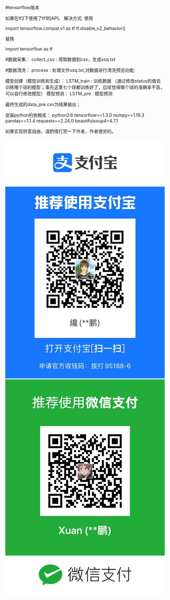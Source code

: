 #tensorflow版本

如果在tf2下使用了tf1的API。
解决方式:
使用

import tensorflow.compat.v1 as tf
tf.disable_v2_behavior()

替换

import tensorflow as tf


#数据采集：
collect_csv     :   爬取数据到csv，生成ssq.txt





#数据清洗：
process         :   处理文件ssq.txt,对数据进行清洗预览功能;

模型创建（模型训练和生成）：
LSTM_train      :   训练数据
（通过修改status的值去训练哪个球的模型；事先这里七个球都训练好了，后续觉得哪个球的准确率不高，可以自行修改模型）
模型预测：
LSTM_pre        :   模型预测

最终生成的data_pre.csv为结果输出；





安装python的依赖库：
python3.6
tensorflow==1.3.0
numpy==1.19.3
pandas==1.1.4
requests==2.24.0
beautifulsoup4=4.7.1


如果实现财富自由，请酌情打赏一下作者，作者很穷的。

 ![image](ef7421254938d28b324734b6d130eb1.jpg) 
 ![image](b541dae4f200847f33c04c25fdc3912.jpg)


